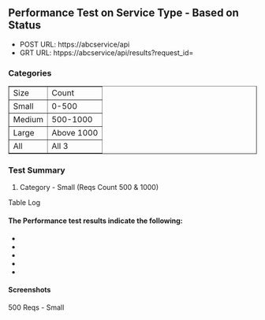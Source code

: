 ## Performance Test on Service Type - Based on Status

* POST URL: https://abcservice/api
* GRT URL: htpps://abcservice/api/results?request_id=

### Categories

<table border="1">
    <tr>
        <td>Size</td>
        <td>Count</td>
    </tr>
    <tr>
        <td>Small</td>
        <td>0-500</td>
    </tr>
    <tr>
        <td>Medium</td>
        <td>500-1000</td>
    </tr>
    <tr>
        <td>Large</td>
        <td>Above 1000</td>
    </tr>
    <tr>
        <td>All</td>
        <td>All 3</td>
    </tr>
</table>

### Test Summary

1. Category - Small (Reqs Count 500 & 1000)

Table Log

#### The Performance test results indicate the following:

*
*
*
*
*

#### Screenshots

500 Reqs - Small